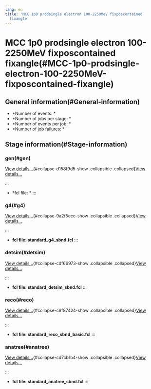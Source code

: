 ```yaml
---
lang: en
title: 'MCC 1p0 prodsingle electron 100-2250MeV fixposcontained
  fixangle'
---
```




MCC 1p0 prodsingle electron 100-2250MeV fixposcontained fixangle(#MCC-1p0-prodsingle-electron-100-2250MeV-fixposcontained-fixangle)
====================================================================================================================================================



General information(#General-information) 
----------------------------------------------------------

-   \*Number of events: \*
-   \*Number of jobs per stage: \*
-   \*Number of events per job: \*
-   \*Number of job failures: \*



Stage information(#Stage-information) 
------------------------------------------------------



### gen(#gen) 

[View details\...](#){#collapse-d158f9d5-show .collapsible
.collapsed}[View details\...](#)

::: 
-   \*fcl file: \*
:::



### g4(#g4) 

[View details\...](#){#collapse-9a2f5ecc-show .collapsible
.collapsed}[View details\...](#)

::: 
-   **fcl file: standard\_g4\_sbnd.fcl**
:::



### detsim(#detsim) 

[View details\...](#){#collapse-cdf66973-show .collapsible
.collapsed}[View details\...](#)

::: 
-   **fcl file: standard\_detsim\_sbnd.fcl**
:::



### reco(#reco) 

[View details\...](#){#collapse-c8f87424-show .collapsible
.collapsed}[View details\...](#)

::: 
-   **fcl file: standard\_reco\_sbnd\_basic.fcl**
:::



### anatree(#anatree) 

[View details\...](#){#collapse-cd7cb1b4-show .collapsible
.collapsed}[View details\...](#)

::: 
-   **fcl file: standard\_anatree\_sbnd.fcl**
:::
